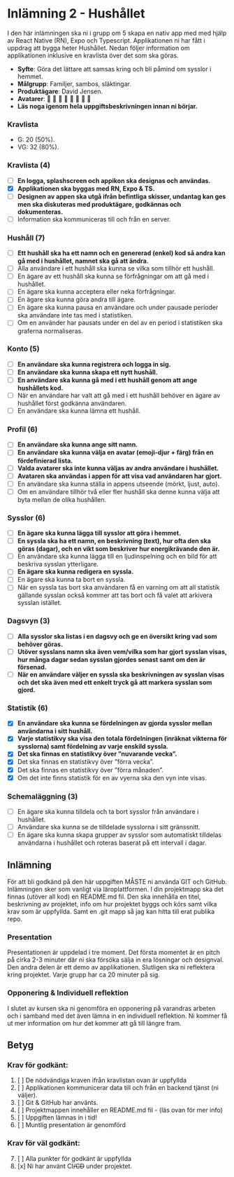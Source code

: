 # Inlämning 2 - Hushållet

I den här inlämningen ska ni i grupp om 5 skapa en nativ app med med hjälp av React Native (RN), Expo och Typescript. Applikationen ni har fått i uppdrag att bygga heter Hushållet. Nedan följer information om applikationen inklusive en kravlista över det som ska göras.

- **Syfte**: Göra det lättare att samsas kring och bli påmind om sysslor i hemmet.
- **Målgrupp**: Familjer, sambos, släktingar.
- **Produktägare**: David Jensen.
- **Avatarer**: 🦊 🐷 🐸 🐥 🐙 🐬 🦉 🦄
- **Läs noga igenom hela uppgiftsbeskrivningen innan ni börjar.**

### Kravlista

- G: 20 (50%).
- VG: 32 (80%).

### Kravlista (4)

- [ ] **En logga, splashscreen och appikon ska designas och användas.**
- [x] **Applikationen ska byggas med RN, Expo & TS.**
- [ ] **Designen av appen ska utgå ifrån befintliga skisser, undantag kan ges men ska diskuteras med produktägare, godkännas och dokumenteras.**
- [ ] Information ska kommuniceras till och från en server.

### Hushåll (7)

- [ ] **Ett hushåll ska ha ett namn och en genererad (enkel) kod så andra kan gå med i hushållet, namnet ska gå att ändra.**
- [ ] Alla användare i ett hushåll ska kunna se vilka som tillhör ett hushåll.
- [ ] En ägare av ett hushåll ska kunna se förfrågningar om att gå med i hushållet.
- [ ] En ägare ska kunna acceptera eller neka förfrågningar.
- [ ] En ägare ska kunna göra andra till ägare.
- [ ] En ägare ska kunna pausa en användare och under pausade perioder ska användare inte tas med i statistiken.
- [ ] Om en använder har pausats under en del av en period i statistiken ska graferna normaliseras.

### Konto (5)

- [ ] **En användare ska kunna registrera och logga in sig.**
- [ ] **En användare ska kunna skapa ett nytt hushåll.**
- [ ] **En användare ska kunna gå med i ett hushåll genom att ange hushållets kod.**
- [ ] När en användare har valt att gå med i ett hushåll behöver en ägare av hushållet först godkänna användaren.
- [ ] En användare ska kunna lämna ett hushåll.

### Profil (6)

- [ ] **En användare ska kunna ange sitt namn.**
- [ ] **En användare ska kunna välja en avatar (emoji-djur + färg) från en fördefinierad lista.**
- [ ] **Valda avatarer ska inte kunna väljas av andra användare i hushållet.**
- [ ] **Avataren ska användas i appen för att visa vad användaren har gjort.**
- [ ] En användare ska kunna ställa in appens utseende (mörkt, ljust, auto).
- [ ] Om en användare tillhör två eller fler hushåll ska denne kunna välja att byta mellan de olika hushållen.

### Sysslor (6)

- [ ] **En ägare ska kunna lägga till sysslor att göra i hemmet.**
- [ ] **En syssla ska ha ett namn, en beskrivning (text), hur ofta den ska göras (dagar), och en vikt som beskriver hur energikrävande den är.**
- [ ] En användare ska kunna lägga till en ljudinspelning och en bild för att beskriva sysslan ytterligare.
- [ ] **En ägare ska kunna redigera en syssla.**
- [ ] En ägare ska kunna ta bort en syssla.
- [ ] När en syssla tas bort ska användaren få en varning om att all statistik gällande sysslan också kommer att tas bort och få valet att arkivera sysslan istället.

### Dagsvyn (3)

- [ ] **Alla sysslor ska listas i en dagsvy och ge en översikt kring vad som behöver göras.**
- [ ] **Utöver sysslans namn ska även vem/vilka som har gjort sysslan visas, hur många dagar sedan sysslan gjordes senast samt om den är försenad.**
- [ ] **När en användare väljer en syssla ska beskrivningen av sysslan visas och det ska även med ett enkelt tryck gå att markera sysslan som gjord.**

### Statistik (6)

- [x] **En användare ska kunna se fördelningen av gjorda sysslor mellan användarna i sitt hushåll.**
- [x] **Varje statistikvy ska visa den totala fördelningen (inräknat vikterna för sysslorna) samt fördelning av varje enskild syssla.**
- [x] **Det ska finnas en statistikvy över ”nuvarande vecka”.**
- [x] Det ska finnas en statistikvy över ”förra vecka”.
- [x] Det ska finnas en statistikvy över ”förra månaden”.
- [x] Om det inte finns statistik för en av vyerna ska den vyn inte visas.

### Schemaläggning (3)

- [ ] En ägare ska kunna tilldela och ta bort sysslor från användare i hushållet.
- [ ] Användare ska kunna se de tilldelade sysslorna i sitt gränssnitt.
- [ ] En ägare ska kunna skapa grupper av sysslor som automatiskt tilldelas användarna i hushållet och roteras baserat på ett intervall i dagar.

## Inlämning

För att bli godkänd på den här uppgiften MÅSTE ni använda GIT och GitHub. Inlämningen sker som vanligt via läroplattformen. I din projektmapp ska det finnas (utöver all kod) en README.md fil. Den ska innehålla en titel, beskrivning av projektet, info om hur projektet byggs och körs samt vilka krav som är uppfyllda. Samt en .git mapp så jag kan hitta till erat publika repo.

### Presentation

Presentationen är uppdelad i tre moment. Det första momentet är en pitch på cirka 2-3 minuter där ni ska försöka sälja in era lösningar och designval. Den andra delen är ett demo av applikationen. Slutligen ska ni reflektera kring projektet. Varje grupp har ca 20 minuter på sig.

### Opponering & Individuell reflektion

I slutet av kursen ska ni genomföra en opponering på varandras arbeten och i samband med det även lämna in en individuell reflektion. Ni kommer få ut mer information om hur det kommer att gå till längre fram.

## Betyg

### Krav för godkänt:

1. [ ] De nödvändiga kraven ifrån kravlistan ovan är uppfyllda
2. [ ] Applikationen kommunicerar data till och från en backend tjänst (ni väljer).
3. [ ] Git & GitHub har använts.
4. [ ] Projektmappen innehåller en README.md fil - (läs ovan för mer info)
5. [ ] Uppgiften lämnas in i tid!
6. [ ] Muntlig presentation är genomförd

### Krav för väl godkänt:

7. [ ] Alla punkter för godkänt är uppfyllda
8. [x] Ni har använt CI<del>/CD</del> under projektet.
